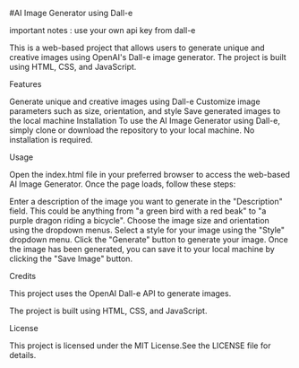 #AI Image Generator using Dall-e

important notes : use your own api key from dall-e

This is a web-based project that allows users to generate unique and creative images using OpenAI's Dall-e image generator. The project is built using HTML, CSS, and JavaScript.

Features

Generate unique and creative images using Dall-e
Customize image parameters such as size, orientation, and style
Save generated images to the local machine
Installation
To use the AI Image Generator using Dall-e, simply clone or download the repository to your local machine. No installation is required.

Usage

Open the index.html file in your preferred browser to access the web-based AI Image Generator. Once the page loads, follow these steps:

Enter a description of the image you want to generate in the "Description" field. This could be anything from "a green bird with a red beak" to "a purple dragon riding a bicycle".
Choose the image size and orientation using the dropdown menus.
Select a style for your image using the "Style" dropdown menu.
Click the "Generate" button to generate your image.
Once the image has been generated, you can save it to your local machine by clicking the "Save Image" button.

Credits

This project uses the OpenAI Dall-e API to generate images.

The project is built using HTML, CSS, and JavaScript.

License

This project is licensed under the MIT License.See the LICENSE file for details.
